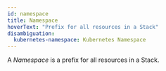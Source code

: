 ```yaml
---
id: namespace
title: Namespace
hoverText: "Prefix for all resources in a Stack"
disambiguation: 
  kubernetes-namespace: Kubernetes Namespace
---
```

A *Namespace* is a prefix for all resources in a Stack.
